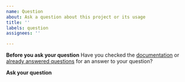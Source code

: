 ```yaml
---
name: Question
about: Ask a question about this project or its usage
title: ''
labels: question
assignees: ''

---
```


**Before you ask your question**
Have you checked the [documentation](https://discord-giveaways.js.org/) or [already answered questions](https://github.com/Androz2091/discord-giveaways/issues?q=is%3Aissue+is%3Aclosed) for an answer to your question?

**Ask your question**
